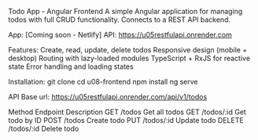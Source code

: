 Todo App - Angular Frontend
A simple Angular application for managing todos with full CRUD functionality. Connects to a REST API backend.

App: [Coming soon - Netlify]
API: https://u05restfulapi.onrender.com

Features:
Create, read, update, delete todos
Responsive design (mobile + desktop)
Routing with lazy-loaded modules
TypeScript + RxJS for reactive state
Error handling and loading states

Installation:
git clone <repo-url>
cd u08-frontend
npm install
ng serve

API Base url:
https://u05restfulapi.onrender.com/api/v1/todos

Method	Endpoint	Description
GET	/todos	Get all todos
GET	/todos/:id	Get todo by ID
POST	/todos	Create todo
PUT	/todos/:id	Update todo
DELETE	/todos/:id	Delete todo